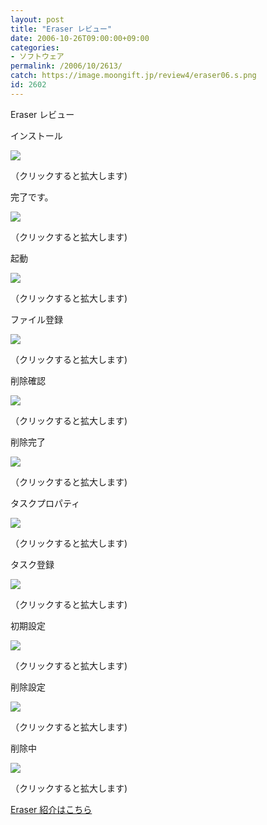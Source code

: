 ```yaml
---
layout: post
title: "Eraser レビュー"
date: 2006-10-26T09:00:00+09:00
categories:
- ソフトウェア
permalink: /2006/10/2613/
catch: https://image.moongift.jp/review4/eraser06.s.png
id: 2602
---
```

Eraser レビュー  
<!--more-->

インストール

  

[![](https://image.moongift.jp/review4/eraser01.s.png)](https://image.moongift.jp/review4/eraser01.png)  
  
（クリックすると拡大します)

  

完了です。

  

[![](https://image.moongift.jp/review4/eraser02.s.png)](https://image.moongift.jp/review4/eraser02.png)  
  
（クリックすると拡大します)

  

起動

  

[![](https://image.moongift.jp/review4/eraser03.s.png)](https://image.moongift.jp/review4/eraser03.png)  
  
（クリックすると拡大します)

  

ファイル登録

  

[![](https://image.moongift.jp/review4/eraser04.s.png)](https://image.moongift.jp/review4/eraser04.png)  
  
（クリックすると拡大します)

  

削除確認

  

[![](https://image.moongift.jp/review4/eraser05.s.png)](https://image.moongift.jp/review4/eraser05.png)  
  
（クリックすると拡大します)

  

削除完了

  

[![](https://image.moongift.jp/review4/eraser06.s.png)](https://image.moongift.jp/review4/eraser06.png)  
  
（クリックすると拡大します)

  

タスクプロパティ

  

[![](https://image.moongift.jp/review4/eraser07.s.png)](https://image.moongift.jp/review4/eraser07.png)  
  
（クリックすると拡大します)

  

タスク登録

  

[![](https://image.moongift.jp/review4/eraser08.s.png)](https://image.moongift.jp/review4/eraser08.png)  
  
（クリックすると拡大します)

  

初期設定

  

[![](https://image.moongift.jp/review4/eraser09.s.png)](https://image.moongift.jp/review4/eraser09.png)  
  
（クリックすると拡大します)

  

削除設定

  

[![](https://image.moongift.jp/review4/eraser10.s.png)](https://image.moongift.jp/review4/eraser10.png)  
  
（クリックすると拡大します)

  

削除中

  

[![](https://image.moongift.jp/review4/eraser12.s.png)](https://image.moongift.jp/review4/eraser12.png)  
  
（クリックすると拡大します)

  

[Eraser 紹介はこちら](http://oss.moongift.jp/intro/i-2612.html)


